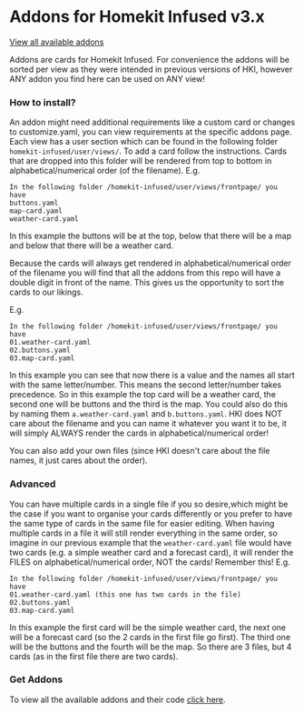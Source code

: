 # Addons for Homekit Infused v3.x

[View all available addons](ADDON_LIST.md)

Addons are cards for Homekit Infused. For convenience the addons will be sorted per view as they were intended in previous versions of HKI, however ANY addon you find here can be used on ANY view!


### How to install?
An addon might need additional requirements like a custom card or changes to customize.yaml, you can view requirements at the specific addons page.
Each view has a user section which can be found in the following folder `homekit-infused/user/views/`. To add a card follow the instructions.
Cards that are dropped into this folder will be rendered from top to bottom in alphabetical/numerical order (of the filename).
E.g.
```
In the following folder /homekit-infused/user/views/frontpage/ you have
buttons.yaml
map-card.yaml
weather-card.yaml
```
In this example the buttons will be at the top, below that there will be a map and below that there will be a weather card.

Because the cards will always get rendered in alphabetical/numerical order of the filename you will find that all the addons from this repo will have a double digit in front of the name.
This gives us the opportunity to sort the cards to our likings.

E.g.
```
In the following folder /homekit-infused/user/views/frontpage/ you have
01.weather-card.yaml
02.buttons.yaml
03.map-card.yaml
``` 
In this example you can see that now there is a value and the names all start with the same letter/number. This means the second letter/number takes precedence. So in this example the top card will be a weather card, the second one will be buttons and the third is the map.
You could also do this by naming them `a.weather-card.yaml` and `b.buttons.yaml`. HKI does NOT care about the filename and you can name it whatever you want it to be, it will simply ALWAYS render the cards in alphabetical/numerical order!

You can also add your own files (since HKI doesn't care about the file names, it just cares about the order). 

### Advanced
You can have multiple cards in a single file if you so desire,which might be the case if you want to organise your cards differently or you prefer to have the same type of cards in the same file for easier editing.
When having multiple cards in a file it will still render everything in the same order, so imagine in our previous example that the `weather-card.yaml` file would have two cards (e.g. a simple weather card and a forecast card), it will render the FILES on alphabetical/numerical order, NOT the cards! Remember this!
E.g.
```
In the following folder /homekit-infused/user/views/frontpage/ you have
01.weather-card.yaml (this one has two cards in the file)
02.buttons.yaml
03.map-card.yaml
```
In this example the first card will be the simple weather card, the next one will be a forecast card (so the 2 cards in the first file go first). The third one will be the buttons and the fourth will be the map.
So there are 3 files, but 4 cards (as in the first file there are two cards).

### Get Addons
To view all the available addons and their code [click here](ADDON_LIST.md).
